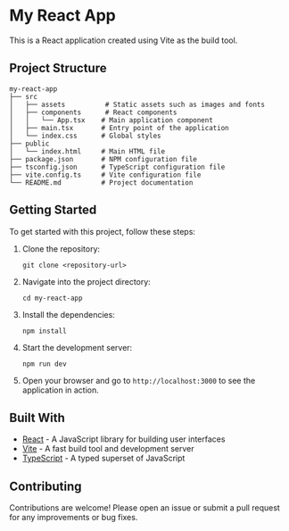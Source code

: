 # My React App

This is a React application created using Vite as the build tool. 

## Project Structure

```
my-react-app
├── src
│   ├── assets          # Static assets such as images and fonts
│   ├── components      # React components
│   │   └── App.tsx    # Main application component
│   ├── main.tsx       # Entry point of the application
│   └── index.css      # Global styles
├── public
│   └── index.html     # Main HTML file
├── package.json       # NPM configuration file
├── tsconfig.json      # TypeScript configuration file
├── vite.config.ts     # Vite configuration file
└── README.md          # Project documentation
```

## Getting Started

To get started with this project, follow these steps:

1. Clone the repository:
   ```
   git clone <repository-url>
   ```

2. Navigate into the project directory:
   ```
   cd my-react-app
   ```

3. Install the dependencies:
   ```
   npm install
   ```

4. Start the development server:
   ```
   npm run dev
   ```

5. Open your browser and go to `http://localhost:3000` to see the application in action.

## Built With

- [React](https://reactjs.org/) - A JavaScript library for building user interfaces
- [Vite](https://vitejs.dev/) - A fast build tool and development server
- [TypeScript](https://www.typescriptlang.org/) - A typed superset of JavaScript

## Contributing

Contributions are welcome! Please open an issue or submit a pull request for any improvements or bug fixes.